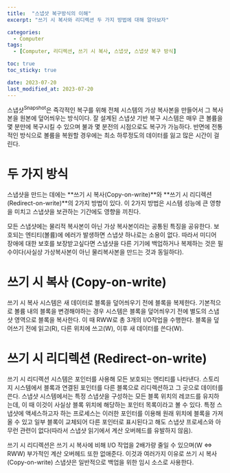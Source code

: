 ```yaml
---
title:  "스냅샷 복구방식의 이해"
excerpt: "쓰기 시 복사와 리디렉션 두 가지 방법에 대해 알아보자"

categories:
  - Computer
tags:
  - [Computer, 리디렉션, 쓰기 시 복사, 스냅샷, 스냅샷 복구 방식]

toc: true
toc_sticky: true

date: 2023-07-20
last_modified_at: 2023-07-20
---
```


스냅샷<sup>Snapshot</sup>은 즉각적인 복구를 위해 전체 시스템의 가상 복사본을 만들어서 그 복사본을 원본에 덮어씌우는 방식이다. 잘 설계된 스냅샷 기반 복구 시스템은 매우 큰 볼륨을 몇 분만에 복구시킬 수 있으며 불과 몇 분전의 시점으로도 복구가 가능하다. 반면에 전통적인 방식으로 볼륨을 복원할 경우에는 최소 하루정도의 데이터를 잃고 많은 시간이 걸린다.

# 두 가지 방식
스냅샷을 만드는 데에는 **쓰기 시 복사(Copy-on-write)**와 **쓰기 시 리디렉션(Redirect-on-write)**의 2가지 방법이 있다. 이 2가지 방법은 시스템 성능에 큰 영향을 미치고 스냅샷을 보관하는 기간에도 영향을 끼친다.

모든 스냅샷에는 물리적 복사본이 아닌 가상 복사본이라는 공통된 특징을 공유한다. 보호되는 엔티티(볼륨)에 에러가 발생하면 스냅샷 하나로는 소용이 없다. 따라서 미디어 장애에 대한 보호를 보장받고싶다면 스냅샷을 다른 기기에 백업하거나 복제하는 것은 필수이다(사실상 가상복사본이 아닌 물리복사본을 만드는 것과 동일하다).

# 쓰기 시 복사 (Copy-on-write)
쓰기 시 복사 시스템은 새 데이터로 블록을 덮어씌우기 전에 블록을 복제한다. 기본적으로 볼륨 내의 블록을 변경해야하는 경우 시스템은 블록을 덮어씌우기 전에 별도의 스냅샷 영역으로 블록을 복사한다. 이 때 RWW로 총 3개의 I/O작업을 수행한다. 블록을 덮어쓰기 전에 읽고(R), 다른 위치에 쓰고(W), 이후 새 데이터를 쓴다(W).

# 쓰기 시 리디렉션 (Redirect-on-write)
쓰기 시 리디렉션 시스템은 포인터를 사용해 모든 보호되는 엔티티를 나타낸다. 스토리지 시스템에서 블록과 연결된 포인터를 다른 블록으로 리디렉션하고 그 곳으로 데이터를 쓴다. 스냅샷 시스템에서는 특정 스냅샷을 구성하는 모든 블록 위치의 레코드를 유지하는데, 이 때 이것이 사실상 블록 위치에 해당하는 포인터 목록이라고 볼 수 있다. 특정 스냅샷에 액세스하고자 하는 프로세스는 이러한 포인터를 이용해 원래 위치에 블록을 가져올 수 있고 일부 블록이 교체되어 다른 포인터로 표시된다고 해도 스냅샷 프로세스와 아무런 관련이 없다(따라서 스냅샷 읽기에서 계산 오버헤드를 유발하지 않음).

쓰기 시 리디렉션은 쓰기 시 복사에 비해 I/O 작업을 2배가량 줄일 수 있으며(W <=> RWW) 부가적인 계산 오버헤드 또한 없애준다. 이것과 여러가지 이유로 쓰기 시 복사(Copy-on-write) 스냅샷은 일반적으로 백업을 위한 임시 소스로 사용한다.